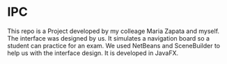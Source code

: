 # IPC
This repo is a Project developed by my colleage Maria Zapata and myself. The interface was designed by us. 
It simulates a navigation board so a student can practice for an exam. 
We used NetBeans and SceneBuilder to help us with the interface design. It is developed in JavaFX. 
